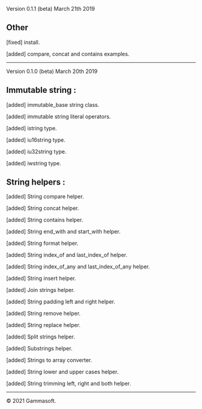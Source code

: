 Version 0.1.1 (beta) March 21th 2019

## Other

[fixed] install.

[added] compare, concat and contains examples.

______________________________________________________________________________________________

Version 0.1.0 (beta) March 20th 2019

## Immutable string :

[added] immutable_base string class.

[added] immutable string literal operators.

[added] istring type.

[added] iu16string type.

[added] iu32string type.

[added] iwstring type.

## String helpers :

[added] String compare helper.

[added] String concat helper.

[added] String contains helper.

[added] String end_with and start_with helper.

[added] String format helper.

[added] String index_of and last_index_of helper.

[added] String index_of_any and last_index_of_any helper.

[added] String insert helper.

[added] Join strings helper.

[added] String padding left and right helper.

[added] String remove helper.

[added] String replace helper.

[added] Split strings helper.

[added] Substrings helper.

[added] Strings to array converter.

[added] String lower and upper cases helper.

[added] String trimming left, right and both helper.

______________________________________________________________________________________________

© 2021 Gammasoft.

